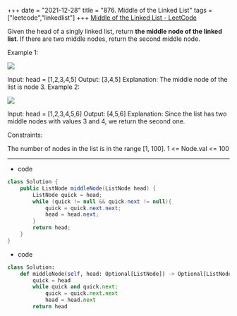 +++ 
date = "2021-12-28"
title = "876. Middle of the Linked List"
tags = ["leetcode","linkedlist"]
+++
[Middle of the Linked List - LeetCode](https://leetcode.com/problems/middle-of-the-linked-list/)

Given the head of a singly linked list, return __the middle node of the linked list__.
If there are two middle nodes, return the second middle node.
 
Example 1:

![](https://assets.leetcode.com/uploads/2021/07/23/lc-midlist1.jpg)

Input: head = [1,2,3,4,5] Output: [3,4,5] Explanation: The middle node of the list is node 3. 
Example 2:

![](https://assets.leetcode.com/uploads/2021/07/23/lc-midlist2.jpg)

Input: head = [1,2,3,4,5,6] Output: [4,5,6] Explanation: Since the list has two middle nodes with values 3 and 4, we return the second one. 
 
Constraints:

The number of nodes in the list is in the range [1, 100].
1 <= Node.val <= 100

---
- code
```java
class Solution {
    public ListNode middleNode(ListNode head) {
        ListNode quick = head;
        while (quick != null && quick.next != null){
            quick = quick.next.next;
            head = head.next;
        }
        return head;
    }
}
```
- code
```py
class Solution:
    def middleNode(self, head: Optional[ListNode]) -> Optional[ListNode]:
        quick = head
        while quick and quick.next:
            quick = quick.next.next
            head = head.next
        return head
```
